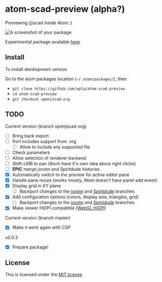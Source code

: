 # atom-scad-preview (alpha?)

Previewing (j)scad inside Atom :)

![A screenshot of your package](https://raw.githubusercontent.com/matiasinsaurralde/atom-scad-preview/master/screenshot.jpg)

Experimental package available [here](https://atom.io/packages/atom-scad-preview).

## Install

To install development version

Go to the atom packages location (`~/.atom/packages/`), then

* `git clone https://github.com/apla/atom-scad-preview`
* `cd atom-scad-preview`
* `git checkout openjscad-org`

## TODO

Current version (branch openjscad-org)

* [ ] Bring back export
* [ ] Port includes support from .org
  * [ ] Allow to include any supported file
* [ ] Check parameters
* [ ] Allow selection of renderer backend
* [ ] Shift-LMB to pan (Atom have it's own idea about right clicks)
* [ ] **EPIC** merge joostn and Spiritdude histories
* [x] Automatically switch to the preview for active editor pane
* [x] Handle pane resize (works mostly, Atom doesn't have panel add event)
* [x] Display grid in XY plane
  * [ ] Backport changes to the [joostn](https://github.com/joostn/OpenJsCad/tree/gh-pages) and [Spiritdude](https://github.com/Spiritdude/OpenJSCAD.org/tree/dev) branches
* [x] Add configuration options (colors, display axis, triangles, grid)
    * [ ] Backport changes to the [joostn](https://github.com/joostn/OpenJsCad/tree/gh-pages) and [Spiritdude](https://github.com/Spiritdude/OpenJSCAD.org/tree/dev) branches
* [x] Make viewer HiDPI compatible ([WebGL HiDPI](https://www.khronos.org/webgl/wiki/HandlingHighDPI))

Current version (branch master)

* [x] Make it work again with CSP

v0.0.3

* [x] Prepare package!

## License

This is licensed under the [MIT license](https://github.com/matiasinsaurralde/atom-scad-preview/blob/master/LICENSE.md).

